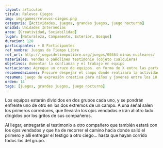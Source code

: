 ```yaml
---
layout: articulos
titulo: Relevos Ciegos
img: img/games/relevos-ciegos.png
categoria: [Actividades, juegos, grandes juegos, juego nocturno]
unidad: Unidades Intermedias
area: [Creatividad, Sociabilidad]
lugar: [Naturaleza, Campamento, Exterior, Bosque]
duracion: 120
participantes: + 8 Participantes
ref_nombre: Juegos de Tiempo Libre
ref_url: http://juegosdetiempolibre.org/juegos/00364-minas-nucleares/
materiales: Vendas o pañolines testimonio (objeto cualquiera)
objetivos: Aumentar la confianza y el trabajo en equipo
variaciones: Agregue un cruze de equipos. en forma de X entre las partes para agregar dificultad en las unidades mayores
recomendaciones: Procure despejar el campo donde realizara la actividad para evitar accidentes, y observe constantemente el desarrollo de la actividad, recuerde que parte de la confianza es responsabilidad también del scouter.
resumen: juego de expresión creativa para niños y jovenes entre los 10 y 16 años que busca aumentar la confianza y el trabajo en equipo
orden: 14
tags: [juegos, grandes juegos, juego nocturno]
---
```

<p>Los equipos estarán divididos en dos grupos cada uno, y se pondrán enfrente uno de otro en los dos extremos de un campo. A una señal salen los primeros corredores, que llevarán los ojos vendados e irán al otro lado dirigidos por los gritos de sus compañeros.</p>
<p>Al llegar, entregarán el testimonio a otro compañero que también estará con los ojos vendados y que ha de recorrer el camino hacia donde salió el primero y allí entregar el testigo a otro ciego... hasta que hayan corrido todos los del grupo.</p>